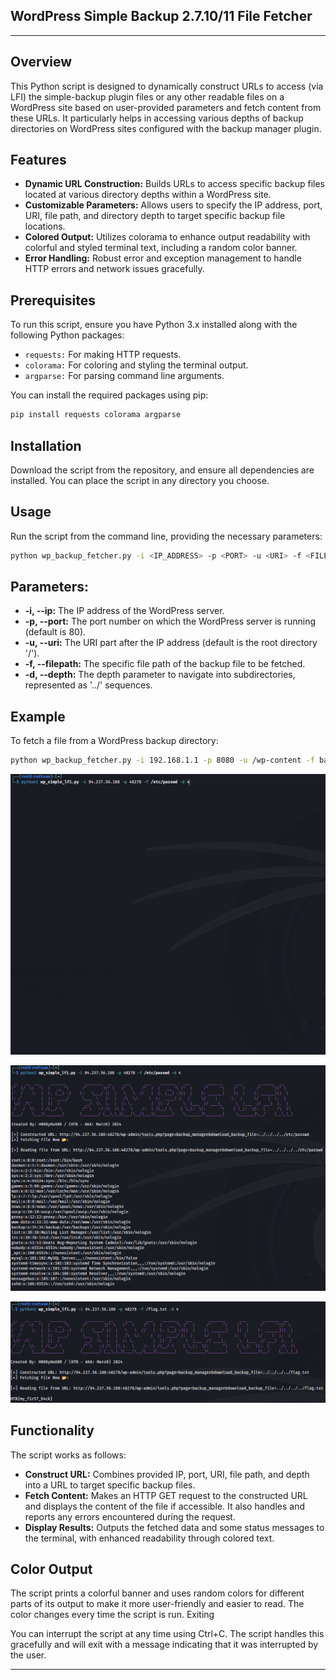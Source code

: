 ## WordPress Simple Backup 2.7.10/11 File Fetcher
---

## Overview

This Python script is designed to dynamically construct URLs to access (via LFI) the simple-backup plugin files or any other readable files on a WordPress site based on user-provided parameters and fetch content from these URLs. It particularly helps in accessing various depths of backup directories on WordPress sites configured with the backup manager plugin.


## Features

* **Dynamic URL Construction:** Builds URLs to access specific backup files located at various directory depths within a WordPress site.
* **Customizable Parameters:** Allows users to specify the IP address, port, URI, file path, and directory depth to target specific backup file locations.
* **Colored Output:** Utilizes colorama to enhance output readability with colorful and styled terminal text, including a random color banner.
* **Error Handling:** Robust error and exception management to handle HTTP errors and network issues gracefully.

## Prerequisites

To run this script, ensure you have Python 3.x installed along with the following Python packages:

* `requests:` For making HTTP requests.
* `colorama:` For coloring and styling the terminal output.
* `argparse:` For parsing command line arguments.

You can install the required packages using pip:

```bash
pip install requests colorama argparse
```

## Installation

Download the script from the repository, and ensure all dependencies are installed. You can place the script in any directory you choose.

## Usage

Run the script from the command line, providing the necessary parameters:

```bash
python wp_backup_fetcher.py -i <IP_ADDRESS> -p <PORT> -u <URI> -f <FILE_PATH> -d <DEPTH>
```

## Parameters:

* **-i, --ip:** The IP address of the WordPress server.
* **-p, --port:** The port number on which the WordPress server is running (default is 80).
* **-u, --uri:** The URI part after the IP address (default is the root directory '/').
* **-f, --filepath:** The specific file path of the backup file to be fetched.
* **-d, --depth:** The depth parameter to navigate into subdirectories, represented as '../' sequences.

## Example

To fetch a file from a WordPress backup directory:

```bash
python wp_backup_fetcher.py -i 192.168.1.1 -p 8080 -u /wp-content -f backup.zip -d 3
```

![Example GIF](images/Usage.gif "Usage GIF")

![Read Passwd](images/Example_2.png "Read /etc/passwd")

![Read Flag](images/Example_1.png "Read Flag")



## Functionality

The script works as follows:

* **Construct URL:** Combines provided IP, port, URI, file path, and depth into a URL to target specific backup files.
* **Fetch Content:** Makes an HTTP GET request to the constructed URL and displays the content of the file if accessible. It also handles and reports any errors encountered during the request.
* **Display Results:** Outputs the fetched data and some status messages to the terminal, with enhanced readability through colored text.

## Color Output

The script prints a colorful banner and uses random colors for different parts of its output to make it more user-friendly and easier to read. The color changes every time the script is run.
Exiting

You can interrupt the script at any time using Ctrl+C. The script handles this gracefully and will exit with a message indicating that it was interrupted by the user.

---
